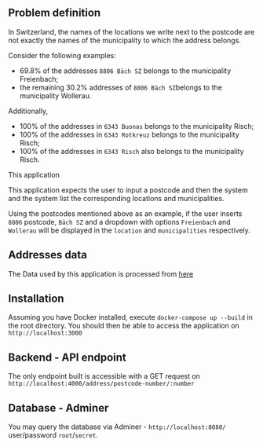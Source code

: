 ## Problem definition

In Switzerland, the names of the locations we write next to the postcode are not exactly the names of the municipality to which the address belongs.

Consider the following examples:

- 69.8% of the addresses `8806 Bäch SZ` belongs to the municipality Freienbach;
- the remaining 30.2% addresses of `8806 Bäch SZ`belongs to the municipality Wollerau.

Additionally,

- 100% of the addresses in `6343 Buonas` belongs to the municipality Risch;
- 100% of the addresses in `6343 Rotkreuz` belongs to the municipality Risch;
- 100% of the addresses in `6343 Risch` also belongs to the municipality Risch.


This application

This application expects the user to input a postcode and then the system and the system list the corresponding locations and municipalities.

Using the postcodes mentioned above as an example, if the user inserts `8806` postcode, `Bäch SZ` and a dropdown with options `Freienbach` and `Wollerau` will be displayed in the `location` and `municipalities` respectively.


## Addresses data

The Data used by this application is processed from [here](https://www.bfs.admin.ch/bfsstatic/dam/assets/4242620/master)

## Installation

Assuming you have Docker installed, execute `docker-compose up --build` in the root directory. You should then be able to access the application on `http://localhost:3000`

## Backend - API endpoint

The only endpoint built is accessible with a GET request on `http://localhost:4000/address/postcode-number/:number`

## Database - Adminer

You may query the database via Adminer - `http://localhost:8080/` user/password `root`/`secret`.

